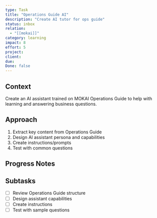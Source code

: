 ```yaml
---
type: Task
title: "Operations Guide AI"
description: "Create AI tutor for ops guide"
status: inbox
relation:
  - "[[mokai]]"
category: learning
impact: 8
effort: 5
project:
client:
due:
Done: false
---
```


## Context
Create an AI assistant trained on MOKAI Operations Guide to help with learning and answering business questions.

## Approach
1. Extract key content from Operations Guide
2. Design AI assistant persona and capabilities
3. Create instructions/prompts
4. Test with common questions

## Progress Notes


## Subtasks
- [ ] Review Operations Guide structure
- [ ] Design assistant capabilities
- [ ] Create instructions
- [ ] Test with sample questions
